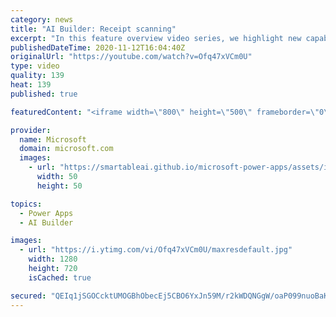```yaml
---
category: news
title: "AI Builder: Receipt scanning"
excerpt: "In this feature overview video series, we highlight new capabilities included in the latest update to AI Builder.  Receipt scanning is a new AI Builder feature that processes receipts to identify and extract information. The AI model identifies receipt data, merchant information, total price, and taxes"
publishedDateTime: 2020-11-12T16:04:40Z
originalUrl: "https://youtube.com/watch?v=Ofq47xVCm0U"
type: video
quality: 139
heat: 139
published: true

featuredContent: "<iframe width=\"800\" height=\"500\" frameborder=\"0\" src=\"https://www.youtube.com/embed/Ofq47xVCm0U\" allow=\"accelerometer; autoplay; encrypted-media; gyroscope; picture-in-picture\" allowfullscreen></iframe>"

provider:
  name: Microsoft
  domain: microsoft.com
  images:
    - url: "https://smartableai.github.io/microsoft-power-apps/assets/images/organizations/microsoft.com-50x50.jpg"
      width: 50
      height: 50

topics:
  - Power Apps
  - AI Builder

images:
  - url: "https://i.ytimg.com/vi/Ofq47xVCm0U/maxresdefault.jpg"
    width: 1280
    height: 720
    isCached: true

secured: "QEIq1jSGOCcktUMOGBhObecEj5CBO6YxJn59M/r2kWDQNGgW/oaP099nuoBaKgO4qQ5pwcRhnaM7pbw9WhbLm6E8l9bdocVG2u6kPjc+XiR2PqBtyVrEoetkHHeRMeqr1VHtJqTeoefwVea5XNs1Mi7ebJSsEEebjUqxlg1+6ZF7DcbswBNJlAMXTJE+HRtnt198fkca+dvdScL0ZFPv5jwR0+3VMM0piyrv3YKI5oj7TmuJGY0E9fbHxfUXDIaNzgRbjGYex5QvtcKqWcvY4tVLJvt0Tcfb+vV7SRGvU/eHBOEzCAZlrvFBOEO+I78At93niCmbWWvTI8RL4PHm8UHdi56Loc4cQLq9P2hllKmWvPRzrSk8awgxKbWlenv+VgX2EJVV2/5UAiXhpfpTF2ILmJ9NxNX9nRxtZzWK/jcSVG9d2VnUppVmQmqGBx/4;tVaFS4AqGHTDLPkayW0icA=="
---
```



